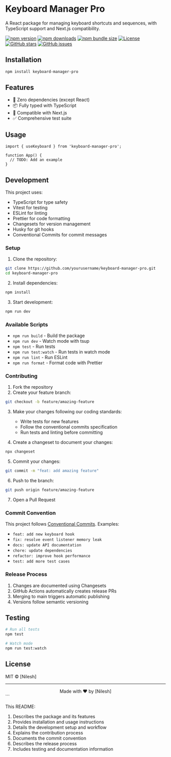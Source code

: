 # Keyboard Manager Pro

A React package for managing keyboard shortcuts and sequences, with TypeScript support and Next.js compatibility.

[![npm version](https://img.shields.io/npm/v/keyboard-manager-pro.svg)](https://www.npmjs.com/package/keyboard-manager-pro)
[![npm downloads](https://img.shields.io/npm/dm/keyboard-manager-pro.svg)](https://www.npmjs.com/package/keyboard-manager-pro)
[![npm bundle size](https://img.shields.io/bundlephobia/minzip/keyboard-manager-pro)](https://bundlephobia.com/package/keyboard-manager-pro)
[![License](https://img.shields.io/npm/l/keyboard-manager-pro)](https://github.com/t-trafer/keyboard-manager-pro/blob/main/LICENSE)
[![GitHub stars](https://img.shields.io/github/stars/t-trafer/keyboard-manager-pro)](https://github.com/t-trafer/keyboard-manager-pro/stargazers)
[![GitHub issues](https://img.shields.io/github/issues/t-trafer/keyboard-manager-pro)](https://github.com/t-trafer/keyboard-manager-pro/issues)

## Installation

```bash
npm install keyboard-manager-pro
```

## Features

- 🎯 Zero dependencies (except React)
- 📦 Fully typed with TypeScript
- 🔄 Compatible with Next.js
- ✅ Comprehensive test suite

## Usage

```tsx
import { useKeyboard } from 'keyboard-manager-pro';

function App() {
  // TODO: Add an example
}
```

## Development

This project uses:

- TypeScript for type safety
- Vitest for testing
- ESLint for linting
- Prettier for code formatting
- Changesets for version management
- Husky for git hooks
- Conventional Commits for commit messages

### Setup

1. Clone the repository:

```bash
git clone https://github.com/yourusername/keyboard-manager-pro.git
cd keyboard-manager-pro
```

2. Install dependencies:

```bash
npm install
```

3. Start development:

```bash
npm run dev
```

### Available Scripts

- `npm run build` - Build the package
- `npm run dev` - Watch mode with tsup
- `npm test` - Run tests
- `npm run test:watch` - Run tests in watch mode
- `npm run lint` - Run ESLint
- `npm run format` - Format code with Prettier

### Contributing

1. Fork the repository
2. Create your feature branch:

```bash
git checkout -b feature/amazing-feature
```

3. Make your changes following our coding standards:

   - Write tests for new features
   - Follow the conventional commits specification
   - Run tests and linting before committing

4. Create a changeset to document your changes:

```bash
npx changeset
```

5. Commit your changes:

```bash
git commit -m "feat: add amazing feature"
```

6. Push to the branch:

```bash
git push origin feature/amazing-feature
```

7. Open a Pull Request

### Commit Convention

This project follows [Conventional Commits](https://www.conventionalcommits.org/). Examples:

- `feat: add new keyboard hook`
- `fix: resolve event listener memory leak`
- `docs: update API documentation`
- `chore: update dependencies`
- `refactor: improve hook performance`
- `test: add more test cases`

### Release Process

1. Changes are documented using Changesets
2. GitHub Actions automatically creates release PRs
3. Merging to main triggers automatic publishing
4. Versions follow semantic versioning

## Testing

```bash
# Run all tests
npm test

# Watch mode
npm run test:watch
```

## License

MIT © [Nilesh]

---

<div align="center">
Made with ❤️ by [Nilesh]
</div>
```

This README:

1. Describes the package and its features
2. Provides installation and usage instructions
3. Details the development setup and workflow
4. Explains the contribution process
5. Documents the commit convention
6. Describes the release process
7. Includes testing and documentation information
